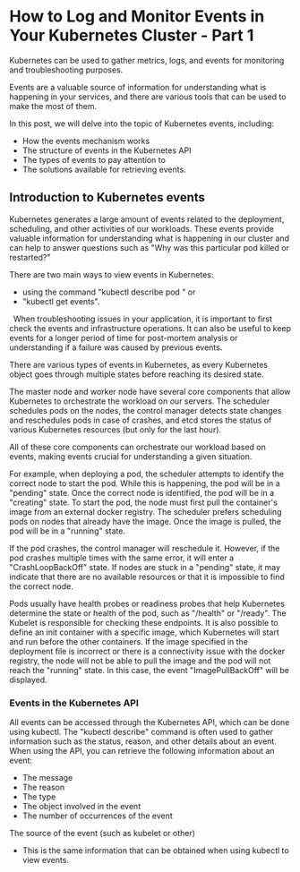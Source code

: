 # How to Log and Monitor Events in Your Kubernetes Cluster - Part 1

Kubernetes can be used to gather metrics, logs, and events for monitoring and troubleshooting purposes.

Events are a valuable source of information for understanding what is happening in your services, and there are various tools that can be used to make the most of them.

In this post, we will delve into the topic of Kubernetes events, including:

- How the events mechanism works
- The structure of events in the Kubernetes API
- The types of events to pay attention to
- The solutions available for retrieving events.


## **Introduction to Kubernetes events**


Kubernetes generates a large amount of events related to the deployment, scheduling, and other activities of our workloads. These events provide valuable information for understanding what is happening in our cluster and can help to answer questions such as "Why was this particular pod killed or restarted?"

There are two main ways to view events in Kubernetes: 

- using the command "kubectl describe pod <podname>" or 
- "kubectl get events".


` `When troubleshooting issues in your application, it is important to first check the events and infrastructure operations. It can also be useful to keep events for a longer period of time for post-mortem analysis or understanding if a failure was caused by previous events.

There are various types of events in Kubernetes, as every Kubernetes object goes through multiple states before reaching its desired state.

The master node and worker node have several core components that allow Kubernetes to orchestrate the workload on our servers. The scheduler schedules pods on the nodes, the control manager detects state changes and reschedules pods in case of crashes, and etcd stores the status of various Kubernetes resources (but only for the last hour).

All of these core components can orchestrate our workload based on events, making events crucial for understanding a given situation.

For example, when deploying a pod, the scheduler attempts to identify the correct node to start the pod. While this is happening, the pod will be in a "pending" state. Once the correct node is identified, the pod will be in a "creating" state. To start the pod, the node must first pull the container's image from an external docker registry. The scheduler prefers scheduling pods on nodes that already have the image. Once the image is pulled, the pod will be in a "running" state.

If the pod crashes, the control manager will reschedule it. However, if the pod crashes multiple times with the same error, it will enter a "CrashLoopBackOff" state. If nodes are stuck in a "pending" state, it may indicate that there are no available resources or that it is impossible to find the correct node.

Pods usually have health probes or readiness probes that help Kubernetes determine the state or health of the pod, such as "/health" or "/ready". The Kubelet is responsible for checking these endpoints. It is also possible to define an init container with a specific image, which Kubernetes will start and run before the other containers. If the image specified in the deployment file is incorrect or there is a connectivity issue with the docker registry, the node will not be able to pull the image and the pod will not reach the "running" state. In this case, the event "ImagePullBackOff" will be displayed.


### **Events in the Kubernetes API**
All events can be accessed through the Kubernetes API, which can be done using kubectl. The "kubectl describe" command is often used to gather information such as the status, reason, and other details about an event. When using the API, you can retrieve the following information about an event:

- The message
- The reason
- The type
- The object involved in the event
- The number of occurrences of the event

The source of the event (such as kubelet or other)

- This is the same information that can be obtained when using kubectl to view events.



